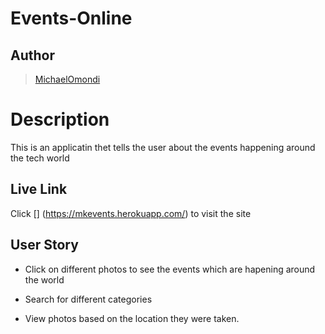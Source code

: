 # Events-Online
## Author 

>[MichaelOmondi](https://mkevents.herokuapp.com/)

# Description

This is an applicatin thet tells the user about the events happening around the tech world

## Live Link

Click [] (https://mkevents.herokuapp.com/) to visit the site

## User Story

* Click on different photos to see the events which are hapening around the world

*  Search for different categories 

* View photos based on the location they were taken.  



